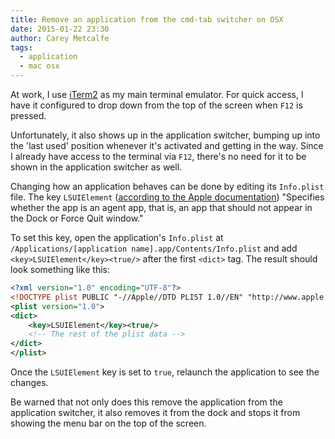 ```yaml
---
title: Remove an application from the cmd-tab switcher on OSX
date: 2015-01-22 23:30
author: Carey Metcalfe
tags:
  - application
  - mac osx
---
```


At work, I use [iTerm2][] as my main terminal emulator. For quick access, I have
it configured to drop down from the top of the screen when `F12` is pressed.

Unfortunately, it also shows up in the application switcher, bumping up into
the 'last used' position whenever it's activated and getting in the way. Since
I already have access to the terminal via `F12`, there's no need for it to be
shown in the application switcher as well.

Changing how an application behaves can be done by editing its `Info.plist`
file. The key `LSUIElement` ([according to the Apple documentation][])
"Specifies whether the app is an agent app, that is, an app that should not
appear in the Dock or Force Quit window."

To set this key, open the application's `Info.plist` at
`/Applications/[application name].app/Contents/Info.plist` and add
`<key>LSUIElement</key><true/>` after the first `<dict>` tag. The result should
look something like this:

```xml hl_lines="5"
<?xml version="1.0" encoding="UTF-8"?>
<!DOCTYPE plist PUBLIC "-//Apple//DTD PLIST 1.0//EN" "http://www.apple.com/DTDs/PropertyList-1.0.dtd">
<plist version="1.0">
<dict>
    <key>LSUIElement</key><true/>
    <!-- The rest of the plist data -->
</dict>
</plist>
```

Once the `LSUIElement` key is set to `true`, relaunch the application to see the
changes.

Be warned that not only does this remove the application from the
application switcher, it also removes it from the dock and stops it from showing
the menu bar on the top of the screen.

  [iTerm2]: http://iterm2.com
  [according to the Apple documentation]: https://developer.apple.com/library/mac/documentation/General/Reference/InfoPlistKeyReference/Articles/LaunchServicesKeys.html#//apple_ref/doc/uid/20001431-108256
